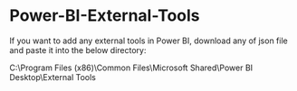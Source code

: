 # Power-BI-External-Tools

If you want to add any external tools in Power BI, download any of json file and paste it into the below directory: 

C:\Program Files (x86)\Common Files\Microsoft Shared\Power BI Desktop\External Tools
